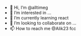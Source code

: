 - 👋 Hi, I’m @alltimeg
- 👀 I’m interested in ...
- 🌱 I’m currently learning react
- 💞️ I’m looking to collaborate on ...
- 📫 How to reach me @Alik23 fcc

<!---
alltimeg/alltimeg is a ✨ special ✨ repository because its `README.md` (this file) appears on your GitHub profile.
You can click the Preview link to take a look at your changes.
--->
